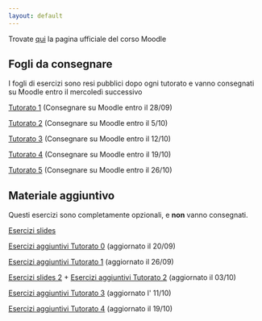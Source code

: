 ```yaml
---
layout: default
---
```


Trovate [qui](https://didatticaonline.unitn.it/dol/course/view.php?id=34710) la pagina ufficiale del corso Moodle
## Fogli da consegnare
 I fogli di esercizi sono resi pubblici dopo ogni tutorato e vanno consegnati su Moodle entro il mercoledì successivo


 [Tutorato 1](tutorato-informatica-01.pdf) (Consegnare su Moodle entro il 28/09)
 
 [Tutorato 2](tutorato-informatica-02.pdf) (Consegnare su Moodle entro il 5/10)
 
 [Tutorato 3](tutorato-informatica-03.pdf) (Consegnare su Moodle entro il 12/10)
 
 [Tutorato 4](tutorato-informatica-04.pdf) (Consegnare su Moodle entro il 19/10)
 
 [Tutorato 5](tutorato-informatica-05.pdf) (Consegnare su Moodle entro il 26/10)

## Materiale aggiuntivo
Questi esercizi sono completamente opzionali, e **non** vanno consegnati.

 [Esercizi slides](Esercizi_slides.pdf) 
 
 [Esercizi aggiuntivi Tutorato 0](Esercizi_aggiuntivi_0.pdf) (aggiornato il 20/09)
 
 [Esercizi aggiuntivi Tutorato 1](Esercizi_aggiuntivi_1.pdf) (aggiornato il 26/09)
 
 [Esercizi slides 2](Esercizi_slides_2.pdf)  +  [Esercizi aggiuntivi Tutorato 2](Esercizi_aggiuntivi_2.pdf) (aggiornato il 03/10)
 
 [Esercizi aggiuntivi Tutorato 3](Esercizi_aggiuntivi_3.pdf) (aggiornato l' 11/10)
 
 [Esercizi aggiuntivi Tutorato 4](Esercizi_aggiuntivi_4.pdf) (aggiornato il 19/10)

